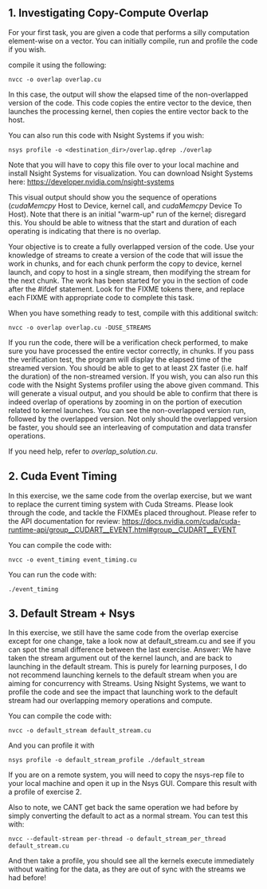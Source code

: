 ## **1. Investigating Copy-Compute Overlap**

For your first task, you are given a code that performs a silly computation element-wise on a vector. You can initially compile, run and profile the code if you wish. 

compile it using the following:

```
nvcc -o overlap overlap.cu
```

In this case, the output will show the elapsed time of the non-overlapped version of the code. This code copies the entire vector to the device, then launches the processing kernel, then copies the entire vector back to the host.

You can also run this code with Nsight Systems if you wish:

```
nsys profile -o <destination_dir>/overlap.qdrep ./overlap
```

Note that you will have to copy this file over to your local machine and install Nsight Systems for visualization. You can download Nsight Systems here:
https://developer.nvidia.com/nsight-systems

This visual output should show you the sequence of operations (*cudaMemcpy* Host to Device, kernel call, and *cudaMemcpy* Device To Host). Note that there is an initial "warm-up" run of the kernel; disregard this. You should be able to witness that the start and duration of each operating is indicating that there is no overlap.

Your objective is to create a fully overlapped version of the code. Use your knowledge of streams to create a version of the code that will issue the work in chunks, and for each chunk perform the copy to device, kernel launch, and copy to host in a single stream, then modifying the stream for the next chunk. The work has been started for you in the section of code after the #ifdef statement. Look for the FIXME tokens there, and replace each FIXME with appropriate code to complete this task.

When you have something ready to test, compile with this additional switch:

```
nvcc -o overlap overlap.cu -DUSE_STREAMS
```

If you run the code, there will be a verification check performed, to make sure you have processed the entire vector correctly, in chunks. If you pass the verification test, the program will display the elapsed time of the streamed version.  You should be able to get to at least 2X faster (i.e. half the duration) of the non-streamed version. If you wish, you can also run this code with the Nsight Systems profiler using the above given command. This will generate a visual output, and you should be able to confirm that there is indeed overlap of operations by zooming in on the portion of execution related to kernel launches. You can see the non-overlapped version run, followed by the overlapped version. Not only should the overlapped version be faster, you should see an interleaving of computation and data transfer operations.

If you need help, refer to *overlap_solution.cu*.

## **2. Cuda Event Timing**

In this exercise, we the same code from the overlap exercise, but we want to replace the current timing system with Cuda Streams. Please look through the code, and tackle the FIXMEs placed throughout. Please refer to the API documentation for review: https://docs.nvidia.com/cuda/cuda-runtime-api/group__CUDART__EVENT.html#group__CUDART__EVENT 

You can compile the code with:

```
nvcc -o event_timing event_timing.cu
```

You can run the code with:

```
./event_timing
```
## **3. Default Stream + Nsys**

In this exercise, we still have the same code from the overlap exercise except for one change, take a look now at default_stream.cu and see if you can spot the small difference between the last exercise. Answer: We have taken the stream argument out of the kernel launch, and are back to launching in the default stream. This is purely for learning purposes, I do not recommend launching kernels to the default stream when you are aiming for concurrency with Streams. Using Nsight Systems, we want to profile the code and see the impact that launching work to the default stream had our overlapping memory operations and compute. 


You can compile the code with:

```
nvcc -o default_stream default_stream.cu
```

And you can profile it with

```
nsys profile -o default_stream_profile ./default_stream
```

If you are on a remote system, you will need to copy the nsys-rep file to your local machine and open it up in the Nsys GUI. Compare this result with a profile of exercise 2.

Also to note, we CANT get back the same operation we had before by simply converting the default to act as a normal stream. You can test this with:
```
nvcc --default-stream per-thread -o default_stream_per_thread default_stream.cu
```

And then take a profile, you should see all the kernels execute immediately without waiting for the data, as they are out of sync with the streams we had before!
